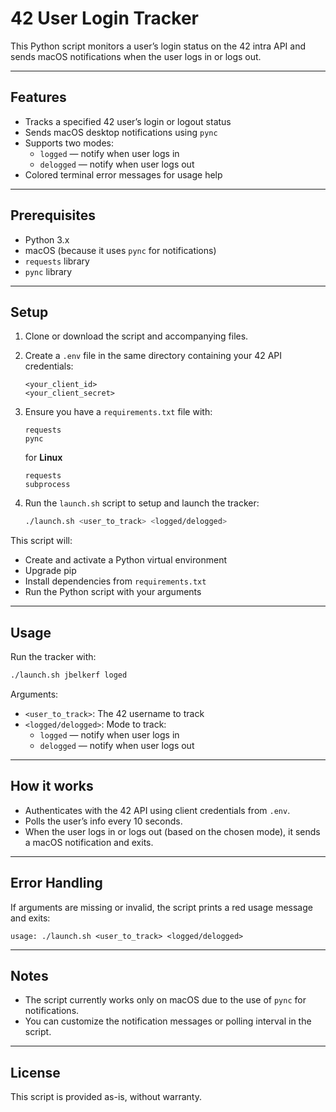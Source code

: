
# 42 User Login Tracker

This Python script monitors a user’s login status on the 42 intra API and sends macOS notifications when the user logs in or logs out.

---

## Features

- Tracks a specified 42 user’s login or logout status
- Sends macOS desktop notifications using `pync`
- Supports two modes:
  - `logged` — notify when user logs in
  - `delogged` — notify when user logs out
- Colored terminal error messages for usage help

---

## Prerequisites

- Python 3.x
- macOS (because it uses `pync` for notifications)
- `requests` library
- `pync` library

---

## Setup

1. Clone or download the script and accompanying files.

2. Create a `.env` file in the same directory containing your 42 API credentials:

   ```
   <your_client_id>
   <your_client_secret>
   ```

3. Ensure you have a `requirements.txt` file with:

   ```
   requests
   pync
   ```
   for **Linux**
   ```bahs
   requests
   subprocess
   ```

4. Run the `launch.sh` script to setup and launch the tracker:

   ```bash
   ./launch.sh <user_to_track> <logged/delogged>
   ```

This script will:

- Create and activate a Python virtual environment
- Upgrade pip
- Install dependencies from `requirements.txt`
- Run the Python script with your arguments

---

## Usage

Run the tracker with:

```bash
./launch.sh jbelkerf loged
```

Arguments:

- `<user_to_track>`: The 42 username to track
- `<logged/delogged>`: Mode to track:
  - `logged` — notify when user logs in
  - `delogged` — notify when user logs out

---

## How it works

- Authenticates with the 42 API using client credentials from `.env`.
- Polls the user’s info every 10 seconds.
- When the user logs in or logs out (based on the chosen mode), it sends a macOS notification and exits.

---

## Error Handling

If arguments are missing or invalid, the script prints a red usage message and exits:

```
usage: ./launch.sh <user_to_track> <logged/delogged>
```

---

## Notes

- The script currently works only on macOS due to the use of `pync` for notifications.
- You can customize the notification messages or polling interval in the script.

---

## License

This script is provided as-is, without warranty.

